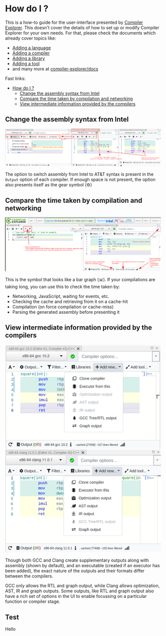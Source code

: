# How do I ?

This is a how-to guide for the user-interface presented by [Compiler Explorer](https://godbolt.org).
This doesn't cover the details of how to set up or modify Compiler Explorer for your own needs.
For that, please check the documents which already cover topics like:
* [Adding a language](AddingALanguage.md)
* [Adding a compiler](AddingACompiler.md)
* [Adding a library](AddingALibrary.md)
* [Adding a tool](AddingATool.md)
* and many more at [compiler-explorer/docs](https://github.com/compiler-explorer/compiler-explorer/tree/main/docs)

Fast links:
- [How do I ?](#how-do-i-)
  - [Change the assembly syntax from Intel](#change-the-assembly-syntax-from-intel)
  - [Compare the time taken by compilation and networking](#compare-the-time-taken-by-compilation-and-networking)
  - [View intermediate information provided by the compilers](#view-intermediate-information-provided-by-the-compilers)

## Change the assembly syntax from Intel
![Output, intel and at&t](./images/asm_info.png)

The option to switch assembly from Intel to AT&T syntax is present in the `Output` option of each compiler.
If enough space is not present, the option also presents itself as the gear symbol (⚙)

## Compare the time taken by compilation and networking
![Brief overview of UI](./images/brief_overview.png)

This is the symbol that looks like a bar graph (📊). If your compilations are taking long, you can use this to check the time taken by:
* Networking, JavaScript, waiting for events, etc.
* Checking the cache and retrieving from it on a cache-hit
* Compilation (on force compilation or cache-miss)
* Parsing the generated assembly before presenting it

## View intermediate information provided by the compilers
![Options for GCC](./images/add_new_gcc.png)
![Options for Clang](./images/add_new_clang.png)

Though both GCC and Clang create supplementary outputs along with assembly (shown by default),
and an executable (created if an executor has been added), the exact nature of the outputs and their formats differ between the compilers.

GCC only allows the RTL and graph output, while Clang allows optimization, AST, IR and graph outputs.
Some outputs, like RTL and graph output also have a rich set of options in the UI to enable focussing on a particular function or compiler stage.

## Test

Hello
